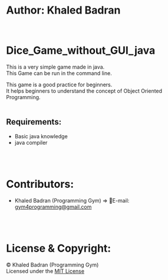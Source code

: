 
# Author: Khaled Badran
<br>

# Dice_Game_without_GUI_java

This is a very simple game made in java.<br>
This Game can be run in the command line.<br>

This game is a good practice for beginners.<br>
It helps beginners to understand the concept of Object Oriented Programming.<br>
<br>

## Requirements:

- Basic java knowledge
- java compiler
<br>
<br>

# Contributors:
- Khaled Badran (Programming Gym) => 📧E-mail: <gym4programming@gmail.com>
<br>
<br>


# License & Copyright:
© Khaled Badran (Programming Gym)
<br>
Licensed under the [MIT License](LICENSE)
